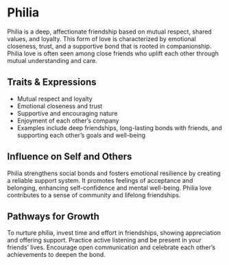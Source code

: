 # Philia

Philia is a deep, affectionate friendship based on mutual respect, shared values, and loyalty. This form of love is characterized by emotional closeness, trust, and a supportive bond that is rooted in companionship. Philia love is often seen among close friends who uplift each other through mutual understanding and care.

## Traits & Expressions

- Mutual respect and loyalty
- Emotional closeness and trust
- Supportive and encouraging nature
- Enjoyment of each other’s company
- Examples include deep friendships, long-lasting bonds with friends, and supporting each other’s goals and well-being

## Influence on Self and Others

Philia strengthens social bonds and fosters emotional resilience by creating a reliable support system. It promotes feelings of acceptance and belonging, enhancing self-confidence and mental well-being. Philia love contributes to a sense of community and lifelong friendships.

## Pathways for Growth

To nurture philia, invest time and effort in friendships, showing appreciation and offering support. Practice active listening and be present in your friends’ lives. Encourage open communication and celebrate each other’s achievements to deepen the bond.
